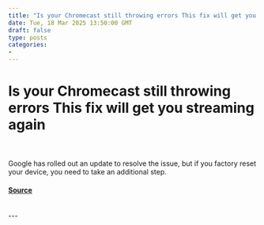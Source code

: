 ```yaml
---
title: "Is your Chromecast still throwing errors This fix will get you streaming again"
date: Tue, 18 Mar 2025 13:50:00 GMT
draft: false
type: posts
categories: 
- 
---
```

# Is your Chromecast still throwing errors This fix will get you streaming again

<br/>

<br/>
Google has rolled out an update to resolve the issue, but if you factory reset your device, you need to take an additional step.

#### [Source](https://www.zdnet.com/article/is-your-chromecast-still-throwing-errors-this-fix-will-get-you-streaming-again/)

<br/>
---

